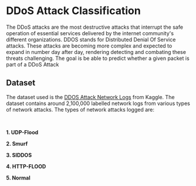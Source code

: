 # DDoS Attack Classification
The DDoS attacks are the most destructive attacks that interrupt the safe operation of essential services delivered by the internet community's different organizations. DDOS stands for Distributed Denial Of Service attacks. These attacks are becoming more complex and expected to expand in number day after day, rendering detecting and combating these threats challenging. The goal is be able to predict whether a given packet is part of a DDoS Attack

## Dataset

The dataset used is the [DDOS Attack Network Logs](https://www.kaggle.com/jacobvs/ddos-attack-network-logs) from Kaggle. The dataset contains around 2,100,000 labelled network logs from various types of network attacks. The types of network attacks logged are:


<br>

**1. UDP-Flood** 
<br>

**2. Smurf** 
<br>

**3.  SIDDOS** 
<br>

**4. HTTP-FLOOD** 
<br>

**5. Normal** 
<br>



<!-- ## Model(s) Used

This needs to be a description of the model used and a brief overview of how it works in theory (e.g taken of a CNN Model): 


## Future Work
Good ideas or strategies that you were not able to implement which you think can help  improve performance. -->
